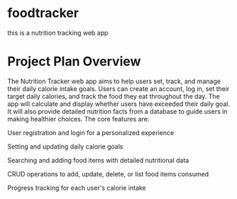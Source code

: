 # foodtracker
 this is a nutrition tracking web app


# Project Plan Overview

The Nutrition Tracker web app aims to help users set, track, and manage their daily calorie intake goals. Users can create an account, log in, set their target daily calories, and track the food they eat throughout the day. The app will calculate and display whether users have exceeded their daily goal. It will also provide detailed nutrition facts from a database to guide users in making healthier choices. The core features are:

User registration and login for a personalized experience

Setting and updating daily calorie goals

Searching and adding food items with detailed nutritional data

CRUD operations to add, update, delete, or list food items consumed

Progress tracking for each user's calorie intake